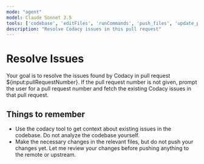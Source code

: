 ```yaml
---
mode: "agent"
model: Claude Sonnet 3.5
tools: ['codebase', 'editFiles', 'runCommands', 'push_files', 'update_pull_request', 'codacy_list_pull_request_issues']
description: "Resolve Codacy issues in this pull request"
---
```

# Resolve Issues

Your goal is to resolve the issues found by Codacy in pull request ${input:pullRequestNumber}. If the pull request number is not given, prompt the user for a pull request number and fetch the existing Codacy issues in that pull request.

## Things to remember

- Use the codacy tool to get context about existing issues in the codebase. Do not analyze the codebase yourself.
- Make the necessary changes in the relevant files, but do not push your changes yet. Let me review your changes before pushing anything to the remote or upstream.
